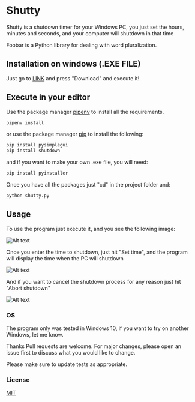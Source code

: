 # Shutty

Shutty is a shutdown timer for your Windows PC, you just set the hours, minutes and seconds, and your computer will shutdown in that time

Foobar is a Python library for dealing with word pluralization.

## Installation on windows (.EXE FILE)

Just go to [LINK](https://github.com/francofgp/shutty-a-shutdown-timer/blob/master/dist/shutty.exe) and press "Download" and execute it!.

## Execute in your editor

Use the package manager [pipenv](https://pypi.org/project/pipenv/) to install all the requirements.

```bash
pipenv install
```

or use the package manager [pip](https://pip.pypa.io/en/stable/) to install the following:

```bash
pip install pysimplegui
pip install shutdown
```

and if you want to make your own .exe file, you will need:

```bash
pip install pyinstaller
```

Once you have all the packages just "cd" in the project folder and:

```bash
python shutty.py
```

## Usage

To use the program just execute it, and you see the following image:

![Alt text](https://i.imgur.com/u0UJjZI.png "Optional title")

Once you enter the time to shutdown, just hit "Set time", and the program will display the time when the PC will shutdown

![Alt text](https://i.imgur.com/5yAVP6w.png "Optional title")

And if you want to cancel the shutdown process for any reason just hit "Abort shutdown"

![Alt text](https://i.imgur.com/PKdTrZ3.png "Optional title")

### OS

The program only was tested in Windows 10, if you want to try on another Windows, let me know.

Thanks
Pull requests are welcome. For major changes, please open an issue first to discuss what you would like to change.

Please make sure to update tests as appropriate.

### License

[MIT](https://choosealicense.com/licenses/mit/)

